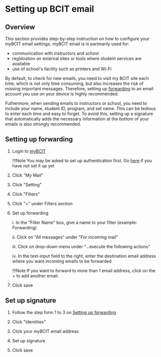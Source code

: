 # Setting up BCIT email

## Overview

This section provides step-by-step instruction on how to configure your myBCIT email settings. myBCIT email is is parimarily used for: 

- communication with instructors and school 
- registration on external sites or tools where student services are available
- use of school's facility such as printers and Wi-Fi

By default, to check for new emails, you need to visit my BCIT site each time, which is not only time consuming, but also increases the risk of missing important messages. Therefore, setting up [forwarding](glossary.md/#forwarding) to an email account you use on your device is highly recommended. 

Futhermore, when sending emails to instructors or school, you need to include your name, student ID, program, and set name. This can be tedious to enter each time and easy to forget. To avoid this, setting up a signature that automatically adds the necessary information at the bottom of your emails is also strongly recommended.

## Setting up forwarding

1. Login to [myBCIT](https://my.bcit.ca)

    !!!Note
        You may be asked to set up authentication first. 
        Go [here](https://kb.bcit.ca/student/setting-up-multi-factor-authentication-3416) if you have not set it up yet

2. Click "My Mail"

3. Click "Setting"

4. Click "Filters"

5. Click "+" under Filters section

6. Set up forwarding

    i. In the "Filter Name" box, give a name to your filter (example: Forwarding)

    ii. Click on "All messages" under "For incoming mail"

    iii. Click on drop-down menu under "...execute the following actions"

    iv. In the text-input field to the right, enter the destination email address where you want incoming emails to be forwarded

    !!!Note
        If you want to forward to more than 1 email address, click on the + to add another email.

7. Click save

## Set up signature

1. Follow the step form 1 to 3 on [Setting up forwarding](#setting-up-forwarding)

2. Click "Identities"

1. Click your myBCIT email address

3. Set up signature

4. Click save


<!-- must include this
- A main heading
- A brief overview
- Subheadings as needed
- Graphics
- Separate blocks of instruction steps
- Notes, cautions, and warnings as needed (admonitions)
- Conclusion -->
